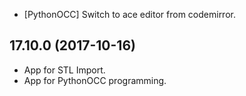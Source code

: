 - [PythonOCC] Switch to ace editor from codemirror.

## 17.10.0 (2017-10-16)

- App for STL Import.
- App for PythonOCC programming.

